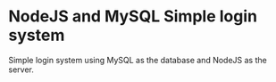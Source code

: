 # NodeJS and MySQL Simple login system 
Simple login system using MySQL as the database and NodeJS as the server.
